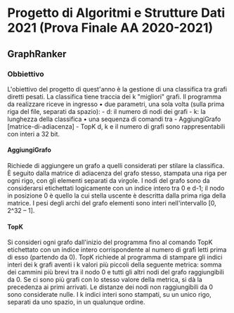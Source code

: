 # Progetto di Algoritmi e Strutture Dati 2021 (Prova Finale AA 2020-2021)
## GraphRanker
### Obbiettivo
L'obiettivo del progetto di quest'anno è la gestione di una classifica tra grafi
diretti pesati. La classifica tiene traccia dei k "migliori" grafi.
Il programma da realizzare riceve in ingresso 
  • due parametri, una sola volta (sulla prima riga del file, separati da spazio):
    - d: il numero di nodi dei grafi
    - k: la lunghezza della classifica
  • una sequenza di comandi tra
    - AggiungiGrafo [matrice-di-adiacenza]
    - TopK
d, k e il numero di grafi sono rappresentabili con interi a 32 bit.

#### AggiungiGrafo
Richiede di aggiungere un grafo a quelli considerati per stilare la classifica. È seguito dalla matrice di adiacenza del grafo stesso, stampata una riga per ogni rigo, con gli elementi separati da virgole.
I nodi del grafo sono da considerarsi etichettati logicamente con un indice intero tra 0 e d-1; il nodo in posizione 0 è quello la cui stella uscente è descritta dalla prima riga della matrice. 
I pesi degli archi del grafo elementi sono interi nell'intervallo [0, 2^32 – 1].


#### TopK
Si consideri ogni grafo dall'inizio del programma fino al comando TopK etichettato con un indice intero corrispondente al numero di grafi letti prima di esso (partendo da 0).
TopK richiede al programma di stampare gli indici interi dei k grafi aventi i k valori più piccoli della seguente metrica: somma dei cammini più brevi tra il nodo 0 e tutti gli altri nodi del grafo raggiungibili da 0.
Se ci sono più grafi con lo stesso valore della metrica, si dà la precedenza ai primi arrivati.
Le distanze dei nodi non raggiungibili da 0 sono considerate nulle.
I k indici interi sono stampati, su un unico rigo, separati da uno spazio, in un qualunque ordine.
